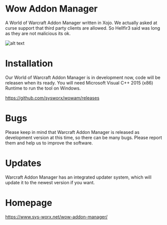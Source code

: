 # Wow Addon Manager
A World of Warcraft Addon Manager written in Xojo. We actually asked at curse support that third party clients are allowed. So Hellfir3 said was long as they are not malicious its ok.

![alt text](https://www.sys-worx.net/wp-content/uploads/2016/10/wowam.png "World of Warcraft Addon Manager")

# Installation

Our World of Warcraft Addon Manager is in development now, code will be releasen when its ready. You will need Microsoft Visual C++ 2015 (x86) Runtime to run the tool on Windows.

https://github.com/sysworx/wowam/releases

# Bugs

Please keep in mind that Warcraft Addon Manager is released as development version at this time, so there can be many bugs. Please report them and help us to improve the software.

# Updates

Warcraft Addon Manager has an integrated updater system, which will update it to the newest version if you want.

# Homepage
https://www.sys-worx.net/wow-addon-manager/
